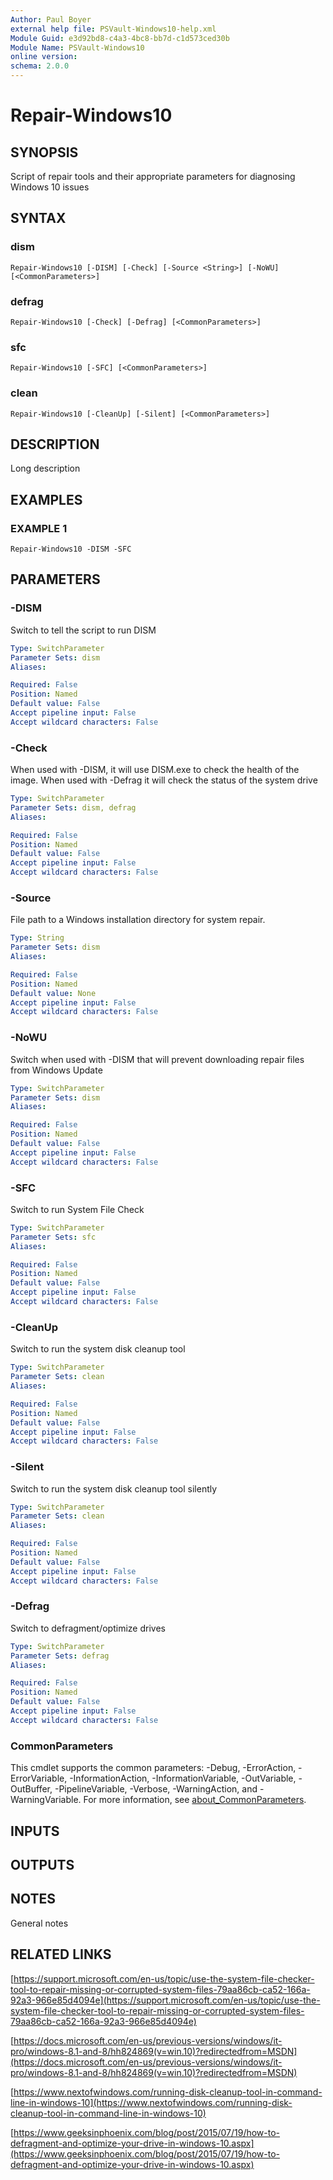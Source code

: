 ```yaml
---
Author: Paul Boyer
external help file: PSVault-Windows10-help.xml
Module Guid: e3d92bd8-c4a3-4bc8-bb7d-c1d573ced30b
Module Name: PSVault-Windows10
online version:
schema: 2.0.0
---
```


# Repair-Windows10

## SYNOPSIS
Script of repair tools and their appropriate parameters for diagnosing Windows 10 issues

## SYNTAX

### dism
```
Repair-Windows10 [-DISM] [-Check] [-Source <String>] [-NoWU] [<CommonParameters>]
```

### defrag
```
Repair-Windows10 [-Check] [-Defrag] [<CommonParameters>]
```

### sfc
```
Repair-Windows10 [-SFC] [<CommonParameters>]
```

### clean
```
Repair-Windows10 [-CleanUp] [-Silent] [<CommonParameters>]
```

## DESCRIPTION
Long description

## EXAMPLES

### EXAMPLE 1
```
Repair-Windows10 -DISM -SFC
```

## PARAMETERS

### -DISM
Switch to tell the script to run DISM

```yaml
Type: SwitchParameter
Parameter Sets: dism
Aliases:

Required: False
Position: Named
Default value: False
Accept pipeline input: False
Accept wildcard characters: False
```

### -Check
When used with -DISM, it will use DISM.exe to check the health of the image.
When used with -Defrag it will check the status of the system drive

```yaml
Type: SwitchParameter
Parameter Sets: dism, defrag
Aliases:

Required: False
Position: Named
Default value: False
Accept pipeline input: False
Accept wildcard characters: False
```

### -Source
File path to a Windows installation directory for system repair.


```yaml
Type: String
Parameter Sets: dism
Aliases:

Required: False
Position: Named
Default value: None
Accept pipeline input: False
Accept wildcard characters: False
```

### -NoWU
Switch when used with -DISM that will prevent downloading repair files from Windows Update

```yaml
Type: SwitchParameter
Parameter Sets: dism
Aliases:

Required: False
Position: Named
Default value: False
Accept pipeline input: False
Accept wildcard characters: False
```

### -SFC
Switch to run System File Check

```yaml
Type: SwitchParameter
Parameter Sets: sfc
Aliases:

Required: False
Position: Named
Default value: False
Accept pipeline input: False
Accept wildcard characters: False
```

### -CleanUp
Switch to run the system disk cleanup tool

```yaml
Type: SwitchParameter
Parameter Sets: clean
Aliases:

Required: False
Position: Named
Default value: False
Accept pipeline input: False
Accept wildcard characters: False
```

### -Silent
Switch to run the system disk cleanup tool silently

```yaml
Type: SwitchParameter
Parameter Sets: clean
Aliases:

Required: False
Position: Named
Default value: False
Accept pipeline input: False
Accept wildcard characters: False
```

### -Defrag
Switch to defragment/optimize drives

```yaml
Type: SwitchParameter
Parameter Sets: defrag
Aliases:

Required: False
Position: Named
Default value: False
Accept pipeline input: False
Accept wildcard characters: False
```

### CommonParameters
This cmdlet supports the common parameters: -Debug, -ErrorAction, -ErrorVariable, -InformationAction, -InformationVariable, -OutVariable, -OutBuffer, -PipelineVariable, -Verbose, -WarningAction, and -WarningVariable. For more information, see [about_CommonParameters](http://go.microsoft.com/fwlink/?LinkID=113216).

## INPUTS

## OUTPUTS

## NOTES
General notes

## RELATED LINKS

[https://support.microsoft.com/en-us/topic/use-the-system-file-checker-tool-to-repair-missing-or-corrupted-system-files-79aa86cb-ca52-166a-92a3-966e85d4094e](https://support.microsoft.com/en-us/topic/use-the-system-file-checker-tool-to-repair-missing-or-corrupted-system-files-79aa86cb-ca52-166a-92a3-966e85d4094e)

[https://docs.microsoft.com/en-us/previous-versions/windows/it-pro/windows-8.1-and-8/hh824869(v=win.10)?redirectedfrom=MSDN](https://docs.microsoft.com/en-us/previous-versions/windows/it-pro/windows-8.1-and-8/hh824869(v=win.10)?redirectedfrom=MSDN)

[https://www.nextofwindows.com/running-disk-cleanup-tool-in-command-line-in-windows-10](https://www.nextofwindows.com/running-disk-cleanup-tool-in-command-line-in-windows-10)

[https://www.geeksinphoenix.com/blog/post/2015/07/19/how-to-defragment-and-optimize-your-drive-in-windows-10.aspx](https://www.geeksinphoenix.com/blog/post/2015/07/19/how-to-defragment-and-optimize-your-drive-in-windows-10.aspx)

